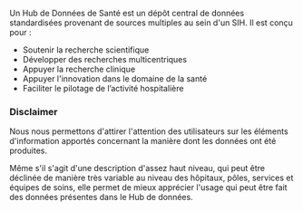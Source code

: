 Un Hub de Données de Santé est un dépôt central de données standardisées provenant de sources multiples au sein d'un SIH. Il est conçu pour :
- Soutenir la recherche scientifique
- Développer des recherches multicentriques
- Appuyer la recherche clinique
- Appuyer l'innovation dans le domaine de la santé
- Faciliter le pilotage de l’activité hospitalière

### Disclaimer

Nous nous permettons d'attirer l'attention des utilisateurs sur les éléments d'information apportés concernant la 
manière dont les données ont été produites.

Même s'il s'agit d'une description d'assez haut niveau, qui peut être déclinée de manière très variable au niveau des 
hôpitaux, pôles, services et équipes de soins, elle permet de mieux apprécier l'usage qui peut être fait des 
données présentes dans le Hub de données. 
